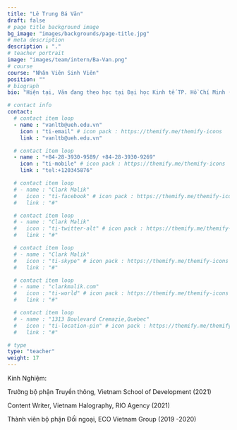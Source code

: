 ```yaml
---
title: "Lê Trung Bá Văn"
draft: false
# page title background image
bg_image: "images/backgrounds/page-title.jpg"
# meta description
description : "."
# teacher portrait
image: "images/team/intern/Ba-Van.png"
# course
course: "Nhân Viên Sinh Viên"
position: ""
# biograph
bio: "Hiện tại, Văn đang theo học tại Đại học Kinh tế TP. Hồ Chí Minh (UEH) và làm việc tại ISCM với vai trò là Student Staff mảng Marketing và PR, cũng như tham gia và hỗ trợ các hoạt động của ISCM. Anh quan tâm tới các lĩnh vực liên quan đến truyền thông, giáo dục, và phát triển bền vững. Văn luôn hướng đến phát triển và sử dụng kỹ năng của bản thân trong các lĩnh vực nói trên để tạo ra các giá trị tích cực cho cộng đồng."

# contact info
contact:
  # contact item loop
  - name : "vanltb@ueh.edu.vn"
    icon : "ti-email" # icon pack : https://themify.me/themify-icons
    link : "vanltb@ueh.edu.vn"

  # contact item loop
  - name : "+84-28-3930-9589/ +84-28-3930-9269"
    icon : "ti-mobile" # icon pack : https://themify.me/themify-icons
    link : "tel:+120345876"

  # contact item loop
  # - name : "Clark Malik"
  #   icon : "ti-facebook" # icon pack : https://themify.me/themify-icons
  #   link : "#"

  # contact item loop
  # - name : "Clark Malik"
  #   icon : "ti-twitter-alt" # icon pack : https://themify.me/themify-icons
  #   link : "#"

  # contact item loop
  # - name : "Clark Malik"
  #   icon : "ti-skype" # icon pack : https://themify.me/themify-icons
  #   link : "#"

  # contact item loop
  # - name : "clarkmalik.com"
  #   icon : "ti-world" # icon pack : https://themify.me/themify-icons
  #   link : "#"

  # contact item loop
  # - name : "1313 Boulevard Cremazie,Quebec"
  #   icon : "ti-location-pin" # icon pack : https://themify.me/themify-icons
  #   link : "#"

# type
type: "teacher"
weight: 17
---
```


Kinh Nghiệm:

Trưởng bộ phận Truyền thông, Vietnam School of Development (2021)

Content Writer, Vietnam Halography, RIO Agency (2021)

Thành viên bộ phận Đối ngoại, ECO Vietnam Group (2019 -2020)